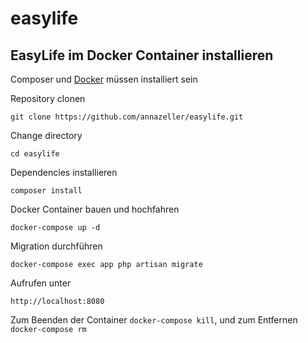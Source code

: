 # easylife

## EasyLife im Docker Container installieren
Composer und [Docker](https://docs.docker.com/) müssen installiert sein

Repository clonen

    git clone https://github.com/annazeller/easylife.git

Change directory

    cd easylife

Dependencies installieren

    composer install

Docker Container bauen und hochfahren

    docker-compose up -d

Migration durchführen

  	docker-compose exec app php artisan migrate
  
Aufrufen unter

    http://localhost:8080

Zum Beenden der Container `docker-compose kill`, und zum Entfernen `docker-compose rm`
